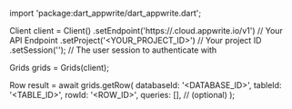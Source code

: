 import 'package:dart_appwrite/dart_appwrite.dart';

Client client = Client()
    .setEndpoint('https://<REGION>.cloud.appwrite.io/v1') // Your API Endpoint
    .setProject('<YOUR_PROJECT_ID>') // Your project ID
    .setSession(''); // The user session to authenticate with

Grids grids = Grids(client);

Row result = await grids.getRow(
    databaseId: '<DATABASE_ID>',
    tableId: '<TABLE_ID>',
    rowId: '<ROW_ID>',
    queries: [], // (optional)
);
